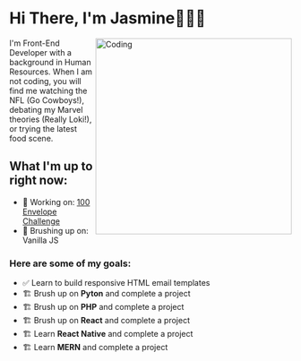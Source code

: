 # Hi There, I'm Jasmine👩🏾‍💻
<img align="right" alt="Coding" width="350" src="https://media.giphy.com/media/ot5GPcBAcMUxELU8yx/giphy.gif">
I'm Front-End Developer with a background in Human Resources. When I am not coding, you will find me watching the NFL (Go Cowboys!), debating my Marvel theories (Really Loki!), or trying the latest food scene.

## What I'm up to right now:

- 🤑 Working on: [100 Envelope Challenge](https://siirui.csb.app/)
- 🧐 Brushing up on: Vanilla JS

### Here are some of my goals:

- ✅ Learn to build responsive HTML email templates
- 🏗️ Brush up on **Pyton** and complete a project
- 🏗️ Brush up on **PHP** and complete a project
- 🏗️ Brush up on **React** and complete a project
- 🏗️ Learn **React Native** and complete a project
- 🏗️ Learn **MERN** and complete a project
